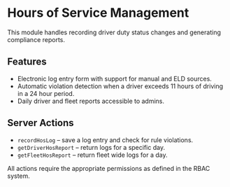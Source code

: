 # Hours of Service Management

This module handles recording driver duty status changes and generating compliance reports.

## Features

- Electronic log entry form with support for manual and ELD sources.
- Automatic violation detection when a driver exceeds 11 hours of driving in a 24 hour period.
- Daily driver and fleet reports accessible to admins.

## Server Actions

- `recordHosLog` – save a log entry and check for rule violations.
- `getDriverHosReport` – return logs for a specific day.
- `getFleetHosReport` – return fleet wide logs for a day.

All actions require the appropriate permissions as defined in the RBAC system.
